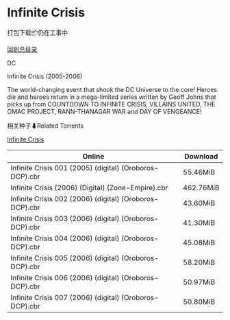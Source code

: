 # Infinite Crisis

打包下载📦仍在工事中

[回到总目录](/Catalogs.md)

DC

Infinite Crisis (2005-2006)

The world-changing event that shook the DC Universe to the core! Heroes die and heroes return in a mega-limited series written by Geoff Johns that picks up from COUNTDOWN TO INFINITE CRISIS, VILLAINS UNITED, THE OMAC PROJECT, RANN-THANAGAR WAR and DAY OF VENGEANCE!





相关种子⬇Related Torrents

[Infinite Crisis](https://github.com/alicewish/markdown/blob/master/torrent/Infinite-Crisis.md)

Online | Download
--- | ---
Infinite Crisis 001 (2005) (digital) (Oroboros-DCP).cbr | 55.46MiB
Infinite Crisis (2006) (Digital) (Zone-Empire).cbr | 462.76MiB
Infinite Crisis 002 (2006) (digital) (Oroboros-DCP).cbr | 43.60MiB
Infinite Crisis 003 (2006) (digital) (Oroboros-DCP).cbr | 41.30MiB
Infinite Crisis 004 (2006) (digital) (Oroboros-DCP).cbr | 45.08MiB
Infinite Crisis 005 (2006) (digital) (Oroboros-DCP).cbr | 58.20MiB
Infinite Crisis 006 (2006) (digital) (Oroboros-DCP).cbr | 50.97MiB
Infinite Crisis 007 (2006) (digital) (Oroboros-DCP).cbr | 50.80MiB